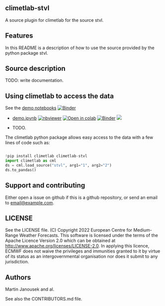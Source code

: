 ## climetlab-stvl

A source plugin for climetlab for the source stvl.


Features
--------

In this README is a description of how to use the source provided by the python package stvl.

## Source description

TODO: write documentation.

## Using climetlab to access the data

See the [demo notebooks](https://github.com/ecmwf-lab/climetlab-stvl/tree/main/notebooks)
[![Binder](https://mybinder.org/badge_logo.svg)](https://mybinder.org/v2/gh/ecmwf-lab/climetlab-stvl/main?urlpath=lab)


- [demo.ipynb](https://github.com/ecmwf-lab/climetlab-stvl/tree/main/notebooks/demo.ipynb)
[![nbviewer](https://raw.githubusercontent.com/jupyter/design/master/logos/Badges/nbviewer_badge.svg)](https://nbviewer.jupyter.org/github/ecmwf-lab/climetlab-stvl/blob/main/notebooks/demo.ipynb) 
[![Open in colab](https://colab.research.google.com/assets/colab-badge.svg)](https://colab.research.google.com/github/ecmwf-lab/climetlab-stvl/blob/main/notebooks/demo.ipynb) 
[![Binder](https://mybinder.org/badge_logo.svg)](https://mybinder.org/v2/gh/ecmwf-lab/climetlab-stvl/main?filepath=notebooks/demo.ipynb)
[<img src="https://deepnote.com/buttons/launch-in-deepnote-small.svg">](https://deepnote.com/launch?name=MyProject&url=https://github.com/ecmwf-lab/climetlab-stvl/tree/main/notebooks/demo.ipynb)


- TODO.


The climetlab python package allows easy access to the data with a few lines of code such as:
``` python

!pip install climetlab climetlab-stvl
import climetlab as cml
ds = cml.load_source("stvl", arg1="1", arg2="2")
ds.to_pandas()
```


Support and contributing
------------------------

Either open a issue on github if this is a github repository, or send an email to email@example.com.

LICENSE
-------

See the LICENSE file.
(C) Copyright 2022 European Centre for Medium-Range Weather Forecasts.
This software is licensed under the terms of the Apache Licence Version 2.0
which can be obtained at http://www.apache.org/licenses/LICENSE-2.0.
In applying this licence, ECMWF does not waive the privileges and immunities
granted to it by virtue of its status as an intergovernmental organisation
nor does it submit to any jurisdiction.

Authors
-------

Martin Janousek and al.

See also the CONTRIBUTORS.md file.

